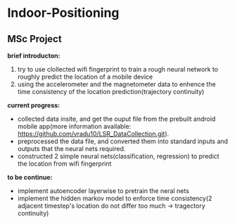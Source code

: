 # Indoor-Positioning

## MSc Project

**brief introducton:** 
1. try to use clollected wifi fingerprint to train a rough neural network to roughly predict the location of a mobile device
2. using the accelerometer and the magnetometer data to enhence the time consistency of the location prediction(trajectory continuity)

**current progress:**
- collected data insite, and get the ouput file from the prebuilt android mobile app(more information available:  https://github.com/vradu10/LSR_DataCollection.git). 
- preprocessed the data file, and converted them into standard inputs and outputs that the neural nets required.
- constructed 2 simple neural nets(classification, regression) to predict the location from wifi fingerprint

**to be continue:**
- implement autoencoder layerwise to pretrain the neral nets
- implement the hidden markov model to enforce time consistency(2 adjacent timestep's location do not differ too much -> tragectory continuity)


